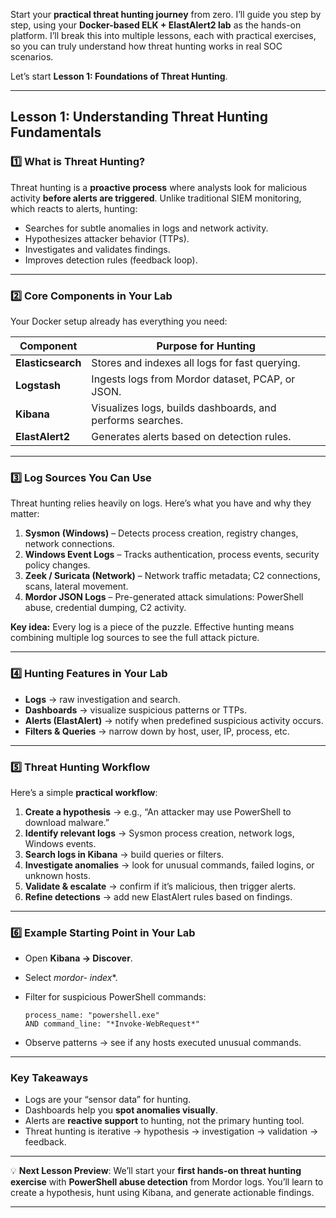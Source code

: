 Start your **practical threat hunting journey** from zero. I’ll guide you step by step, using your **Docker-based ELK + ElastAlert2 lab** as the hands-on platform. I’ll break this into multiple lessons, each with practical exercises, so you can truly understand how threat hunting works in real SOC scenarios.

Let’s start **Lesson 1: Foundations of Threat Hunting**.

---

## **Lesson 1: Understanding Threat Hunting Fundamentals**

### 1️⃣ What is Threat Hunting?

Threat hunting is a **proactive process** where analysts look for malicious activity **before alerts are triggered**. Unlike traditional SIEM monitoring, which reacts to alerts, hunting:

* Searches for subtle anomalies in logs and network activity.
* Hypothesizes attacker behavior (TTPs).
* Investigates and validates findings.
* Improves detection rules (feedback loop).

---

### 2️⃣ Core Components in Your Lab

Your Docker setup already has everything you need:

| Component         | Purpose for Hunting                                        |
| ----------------- | ---------------------------------------------------------- |
| **Elasticsearch** | Stores and indexes all logs for fast querying.             |
| **Logstash**      | Ingests logs from Mordor dataset, PCAP, or JSON.           |
| **Kibana**        | Visualizes logs, builds dashboards, and performs searches. |
| **ElastAlert2**   | Generates alerts based on detection rules.                 |

---

### 3️⃣ Log Sources You Can Use

Threat hunting relies heavily on logs. Here’s what you have and why they matter:

1. **Sysmon (Windows)** – Detects process creation, registry changes, network connections.
2. **Windows Event Logs** – Tracks authentication, process events, security policy changes.
3. **Zeek / Suricata (Network)** – Network traffic metadata; C2 connections, scans, lateral movement.
4. **Mordor JSON Logs** – Pre-generated attack simulations: PowerShell abuse, credential dumping, C2 activity.

**Key idea:** Every log is a piece of the puzzle. Effective hunting means combining multiple log sources to see the full attack picture.

---

### 4️⃣ Hunting Features in Your Lab

* **Logs** → raw investigation and search.
* **Dashboards** → visualize suspicious patterns or TTPs.
* **Alerts (ElastAlert)** → notify when predefined suspicious activity occurs.
* **Filters & Queries** → narrow down by host, user, IP, process, etc.

---

### 5️⃣ Threat Hunting Workflow

Here’s a simple **practical workflow**:

1. **Create a hypothesis** → e.g., “An attacker may use PowerShell to download malware.”
2. **Identify relevant logs** → Sysmon process creation, network logs, Windows events.
3. **Search logs in Kibana** → build queries or filters.
4. **Investigate anomalies** → look for unusual commands, failed logins, or unknown hosts.
5. **Validate & escalate** → confirm if it’s malicious, then trigger alerts.
6. **Refine detections** → add new ElastAlert rules based on findings.

---

### 6️⃣ Example Starting Point in Your Lab

* Open **Kibana → Discover**.
* Select **mordor-* index**.
* Filter for suspicious PowerShell commands:

  ```text
  process_name: "powershell.exe"
  AND command_line: "*Invoke-WebRequest*"
  ```
* Observe patterns → see if any hosts executed unusual commands.

---

### Key Takeaways

* Logs are your “sensor data” for hunting.
* Dashboards help you **spot anomalies visually**.
* Alerts are **reactive support** to hunting, not the primary hunting tool.
* Threat hunting is iterative → hypothesis → investigation → validation → feedback.

---

💡 **Next Lesson Preview**:
We’ll start your **first hands-on threat hunting exercise** with **PowerShell abuse detection** from Mordor logs. You’ll learn to create a hypothesis, hunt using Kibana, and generate actionable findings.

---
